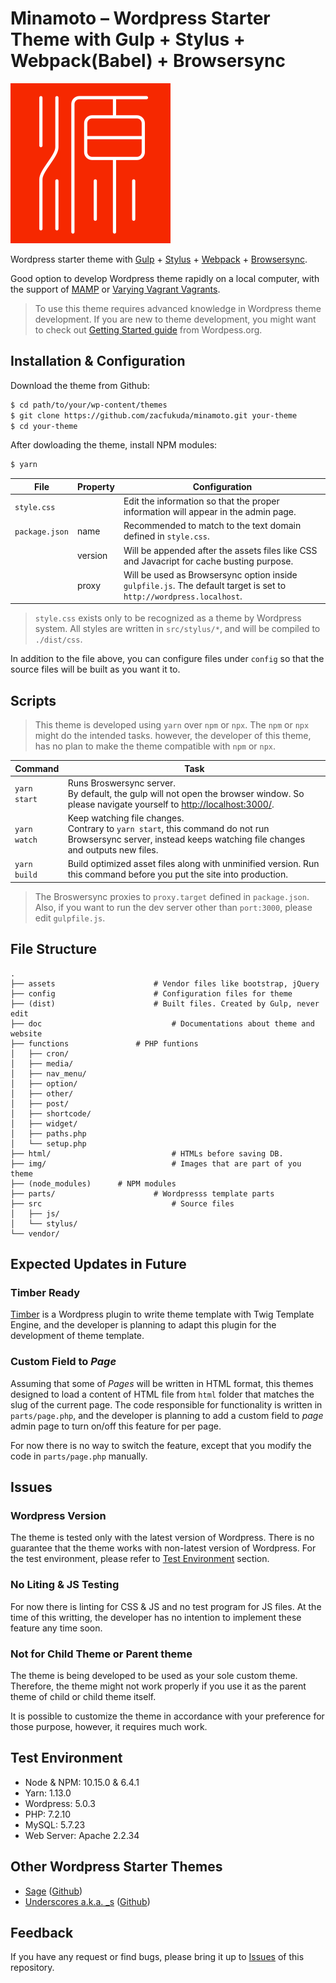 # **Minamoto** – Wordpress Starter Theme with Gulp + Stylus + Webpack(Babel) + Browsersync

![alt Minamoto Logo](./img/logo/normal.svg)

Wordpress starter theme with [Gulp](https://github.com/gulpjs/gulp) + [Stylus](http://stylus-lang.com/) + [Webpack](https://webpack.js.org/) + [Browsersync](https://browsersync.io/docs/gulp).

Good option to develop Wordpress theme rapidly on a local computer, with the support of [MAMP](https://www.mamp.info/en/) or [Varying Vagrant Vagrants](https://github.com/Varying-Vagrant-Vagrants/VVV).

> To use this theme requires advanced knowledge in Wordpress theme development. If you are new to theme development, you might want to check out [Getting Started guide](https://developer.wordpress.org/themes/getting-started/) from Wordpess.org.
 
## Installation & Configuration

Download the theme from Github:

```bash
$ cd path/to/your/wp-content/themes
$ git clone https://github.com/zacfukuda/minamoto.git your-theme
$ cd your-theme
```

After dowloading the theme, install NPM modules:

```bash
$ yarn
```

| File | Property | Configuration |
| --- | --- | --- |
| `style.css` | | Edit the information so that the proper information will appear in the admin page. |
| `package.json` | name | Recommended to match to the text domain defined in `style.css`. |
| | version | Will be appended after the assets files like CSS and Javacript for cache busting purpose. |
| | proxy | Will be used as Browsersync option inside `gulpfile.js`. The default target is set to `http://wordpress.localhost`. |

> `style.css` exists only to be recognized as a theme by Wordpress system. All styles are written in `src/stylus/*`, and will be compiled to `./dist/css`.

In addition to the file above, you can configure files under `config` so that the source files will be built as you want it to.

## Scripts
> This theme is developed using `yarn` over `npm` or `npx`. The `npm` or `npx `might do the intended tasks. however, the developer of this theme, has no plan to make the theme compatible with `npm` or `npx`.

| Command | Task |
| --- | --- |
| `yarn start` | Runs Broswersync server.<br>By default, the gulp will not open the browser window. So please navigate yourself to [http://localhost:3000/](http://localhost:3000/). |
| `yarn watch` | Keep watching file changes.<br>Contrary to `yarn start`, this command do not run Browsersync server, instead keeps watching file changes and outputs new files. |
| `yarn build` | Build optimized asset files along with unminified version. Run this command before you put the site into production. |

> The Broswersync proxies to `proxy.target` defined in `package.json`. Also, if you want to run the dev server other than `port:3000`, please edit `gulpfile.js`.

## File Structure
```
.
├── assets						# Vendor files like bootstrap, jQuery
├── config						# Configuration files for theme
├── (dist) 						# Built files. Created by Gulp, never edit
├── doc 							# Documentations about theme and website
├── functions 				# PHP funtions
│   ├── cron/
│   ├── media/
│   ├── nav_menu/
│   ├── option/
│   ├── other/
│   ├── post/
│   ├── shortcode/
│   ├── widget/
│   ├── paths.php
│   └── setup.php
├── html/							# HTMLs before saving DB.
├── img/ 							# Images that are part of you theme
├── (node_modules) 		# NPM modules
├── parts/						# Wordpresss template parts
├── src 							# Source files
│   ├── js/
│   └── stylus/
└── vendor/
```

## Expected Updates in Future

### Timber Ready
[Timber](https://github.com/timber/timber) is a Wordpress plugin to write theme template with Twig Template Engine, and the developer is planning to adapt this plugin for the development of theme template.

### Custom Field to *Page*
Assuming that some of *Pages* will be written in HTML format, this themes designed to load a content of HTML file from `html` folder that matches the slug of the current page. The code responsible for functionality is written in `parts/page.php`, and the developer is planning to add a custom field to *page* admin page to turn on/off this feature for per page.

For now there is no way to switch the feature, except that you modify the code in `parts/page.php` manually.

## Issues

### Wordpress Version

The theme is tested only with the latest version of Wordpress. There is no guarantee that the theme works with non-latest version of Wordpress. For the test environment, please refer to [Test Environment](#test-environment) section.

### No Liting & JS Testing

For now there is linting for CSS & JS and no test program for JS files. At the time of this writting, the developer has no intention to implement these feature any time soon.

### Not for Child Theme or Parent theme

The theme is being developed to be used as your sole custom theme. Therefore, the theme might not work properly if you use it as the parent theme of child or child theme itself.

It is possible to customize the theme in accordance with your preference for those purpose, however, it requires much work.

## Test Environment
- Node & NPM: 10.15.0 & 6.4.1
- Yarn: 1.13.0
- Wordpress: 5.0.3
- PHP: 7.2.10
- MySQL: 5.7.23
- Web Server: Apache 2.2.34

## Other Wordpress Starter Themes
- [Sage](https://roots.io/sage/) ([Github](https://github.com/roots/sage))
- [Underscores a.k.a. \_s](https://underscores.me/) ([Github](https://github.com/automattic/_s))

## Feedback
If you have any request or find bugs, please bring it up to [Issues](https://github.com/zacfukuda/minamoto/issues) of this repository.